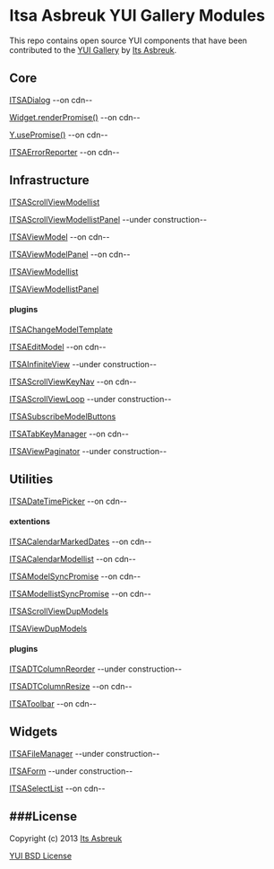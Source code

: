 Itsa Asbreuk YUI Gallery Modules
===========================



This repo contains open source YUI components that have been contributed to the
[YUI Gallery](http://yuilibrary.com/gallery/) by [Its Asbreuk](http://itsasbreuk.nl).



## Core
[ITSADialog](src/gallery-itsadialog) --on cdn--

[Widget.renderPromise()](src/gallery-itsawidgetrenderpromise) --on cdn--

[Y.usePromise()](src/gallery-itsamodulesloadedpromise) --on cdn--

[ITSAErrorReporter](src/gallery-itsaerrorreporter) --on cdn--


## Infrastructure
[ITSAScrollViewModellist](src/gallery-itsascrollviewmodellist)

[ITSAScrollViewModellistPanel](src/gallery-itsascrollviewmodellistpanel) --under construction--

[ITSAViewModel](src/gallery-itsaviewmodel) --on cdn--

[ITSAViewModelPanel](src/gallery-itsaviewmodelpanel) --on cdn--

[ITSAViewModellist](src/gallery-itsaviewmodellist)

[ITSAViewModellistPanel](src/gallery-itsaviewmodellistpanel)

#### plugins
[ITSAChangeModelTemplate](src/gallery-itsachangemodeltemplate)

[ITSAEditModel](src/gallery-itsaeditmodel) --on cdn--

[ITSAInfiniteView](src/gallery-itsainfiniteview) --under construction--

[ITSAScrollViewKeyNav](src/gallery-itsascrollviewkeynav) --on cdn--

[ITSAScrollViewLoop](src/gallery-itsascrollviewloop) --under construction--

[ITSASubscribeModelButtons](src/gallery-itsasubscribemodelbuttons)

[ITSATabKeyManager](src/gallery-itsatabkeymanager) --on cdn--

[ITSAViewPaginator](src/gallery-itsaviewpaginator) --under construction--



## Utilities
[ITSADateTimePicker](src/gallery-itsadatetimepicker) --on cdn--

#### extentions
[ITSACalendarMarkedDates](src/gallery-itsacalendarmarkeddates) --on cdn--

[ITSACalendarModellist](src/gallery-itsacalendarmodellist) --on cdn--

[ITSAModelSyncPromise](src/gallery-itsamodelsyncpromise) --on cdn--

[ITSAModellistSyncPromise](src/gallery-itsamodellistsyncpromise) --on cdn--

[ITSAScrollViewDupModels](src/gallery-itsascrollviewdupmodels)

[ITSAViewDupModels](src/gallery-itsaviewdupmodels)

#### plugins
[ITSADTColumnReorder](src/gallery-itsadtcolumnreorder) --under construction--

[ITSADTColumnResize](src/gallery-itsadtcolumnresize) --on cdn--

[ITSAToolbar](src/gallery-itsatoolbar) --on cdn--



## Widgets
[ITSAFileManager](src/gallery-itsafilemanager) --under construction--

[ITSAForm](src/gallery-itsaform) --under construction--

[ITSASelectList](src/gallery-itsaselectlist) --on cdn--



###License
----------

Copyright (c) 2013 [Its Asbreuk](http://http://itsasbreuk.nl)

[YUI BSD License](http://developer.yahoo.com/yui/license.html)
